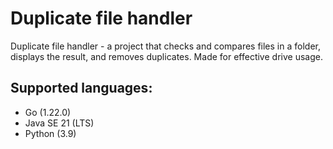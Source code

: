 # Duplicate file handler
Duplicate file handler - a project that checks and compares files in a folder, displays the result, and removes duplicates. Made for effective drive usage.

## Supported languages:
- Go (1.22.0)
- Java SE 21 (LTS)
- Python (3.9)
